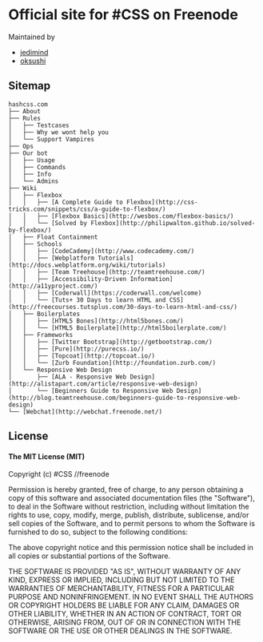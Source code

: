 # Official site for #CSS on Freenode

Maintained by 
* [jedimind](//github.com/pudly)
* [oksushi](//github.com/oksushi)

## Sitemap

````
hashcss.com
├── About
├── Rules
│   ├── Testcases
│   ├── Why we wont help you
│   └── Support Vampires
├── Ops
├── Our bot
│   ├── Usage
│   ├── Commands
│   ├── Info
│   └── Admins
├── Wiki
│   ├── Flexbox
│   │   ├── [A Complete Guide to Flexbox](http://css-tricks.com/snippets/css/a-guide-to-flexbox/)
│   │   ├── [Flexbox Basics](http://wesbos.com/flexbox-basics/)
│   │   └── [Solved by Flexbox](http://philipwalton.github.io/solved-by-flexbox/)
│   ├── Float Containment
│   ├── Schools
│   │   ├── [CodeCademy](http://www.codecademy.com/)
│   │   ├── [Webplatform Tutorials](http://docs.webplatform.org/wiki/tutorials)
│   │   ├── [Team Treehouse](http://teamtreehouse.com/)
│   │   ├── [Accessibility-Driven Information](http://a11yproject.com/)
│   │   ├── [Coderwall](https://coderwall.com/welcome)
│   │   └── [Tuts+ 30 Days to learn HTML and CSS](http://freecourses.tutsplus.com/30-days-to-learn-html-and-css/)
│   ├── Boilerplates
│   │   ├── [HTML5 Bones](http://html5bones.com/)
│   │   └── [HTML5 Boilerplate](http://html5boilerplate.com/)
│   ├── Frameworks
│   │   ├── [Twitter Bootstrap](http://getbootstrap.com/)
│   │   ├── [Pure](http://purecss.io/)
│   │   ├── [Topcoat](http://topcoat.io/)
│   │   └── [Zurb Foundation](http://foundation.zurb.com/)
│   └── Responsive Web Design
│       ├── [ALA - Responsive Web Design](http://alistapart.com/article/responsive-web-design)
│       └── [Beginners Guide to Responsive Web Design](http://blog.teamtreehouse.com/beginners-guide-to-responsive-web-design)
└── [Webchat](http://webchat.freenode.net/)
````


## License

#### The MIT License (MIT)

Copyright (c) #CSS //freenode

Permission is hereby granted, free of charge, to any person obtaining a copy of
this software and associated documentation files (the "Software"), to deal in
the Software without restriction, including without limitation the rights to
use, copy, modify, merge, publish, distribute, sublicense, and/or sell copies
of the Software, and to permit persons to whom the Software is furnished to do
so, subject to the following conditions:

The above copyright notice and this permission notice shall be included in all
copies or substantial portions of the Software.

THE SOFTWARE IS PROVIDED "AS IS", WITHOUT WARRANTY OF ANY KIND, EXPRESS OR
IMPLIED, INCLUDING BUT NOT LIMITED TO THE WARRANTIES OF MERCHANTABILITY,
FITNESS FOR A PARTICULAR PURPOSE AND NONINFRINGEMENT. IN NO EVENT SHALL THE
AUTHORS OR COPYRIGHT HOLDERS BE LIABLE FOR ANY CLAIM, DAMAGES OR OTHER
LIABILITY, WHETHER IN AN ACTION OF CONTRACT, TORT OR OTHERWISE, ARISING FROM,
OUT OF OR IN CONNECTION WITH THE SOFTWARE OR THE USE OR OTHER DEALINGS IN THE
SOFTWARE.
